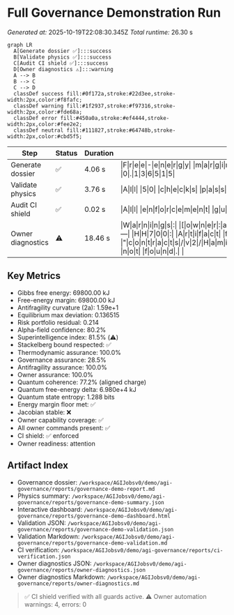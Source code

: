 # Full Governance Demonstration Run
*Generated at:* 2025-10-19T22:08:30.345Z
*Total runtime:* 26.30 s

```mermaid
graph LR
  A[Generate dossier ✅]:::success
  B[Validate physics ✅]:::success
  C[Audit CI shield ✅]:::success
  D[Owner diagnostics ⚠️]:::warning
  A --> B
  B --> C
  C --> D
  classDef success fill:#0f172a,stroke:#22d3ee,stroke-width:2px,color:#f8fafc;
  classDef warning fill:#1f2937,stroke:#f97316,stroke-width:2px,color:#fde68a;
  classDef error fill:#450a0a,stroke:#ef4444,stroke-width:2px,color:#fee2e2;
  classDef neutral fill:#111827,stroke:#64748b,stroke-width:2px,color:#cbd5f5;
```

| Step | Status | Duration | Details |
| --- | --- | --- | --- |
| Generate dossier | ✅ | 4.06 s | \|F\|r\|e\|e\|-\|e\|n\|e\|r\|g\|y\| \|m\|a\|r\|g\|i\|n\| \|6\|9\|8\|0\|0\|.\|0\|0\| \|k\|J\| \|·\| \|M\|a\|x\| \|m\|e\|t\|h\|o\|d\| \|d\|e\|v\|i\|a\|t\|i\|o\|n\| \|0\|.\|1\|3\|6\|5\|1\|5\| |
| Validate physics | ✅ | 3.76 s | \|A\|l\|l\| \|5\|0\| \|c\|h\|e\|c\|k\|s\| \|p\|a\|s\|s\|e\|d\| |
| Audit CI shield | ✅ | 0.02 s | \|A\|l\|l\| \|e\|n\|f\|o\|r\|c\|e\|m\|e\|n\|t\| \|g\|u\|a\|r\|d\|s\| \|l\|o\|c\|k\|e\|d\|.\| |
| Owner diagnostics | ⚠️ | 18.46 s | \|W\|a\|r\|n\|i\|n\|g\|s\|:\| \|[\|o\|w\|n\|e\|r\|:\|a\|u\|d\|i\|t\|-\|h\|a\|m\|i\|l\|t\|o\|n\|i\|a\|n\|]\| \|E\|R\|R\|O\|R\| \|@\| \|$\|.\|o\|n\|C\|h\|a\|i\|n\| \|—\| \|H\|H\|7\|0\|0\|:\| \|A\|r\|t\|i\|f\|a\|c\|t\| \|f\|o\|r\| \|c\|o\|n\|t\|r\|a\|c\|t\| \|"\|c\|o\|n\|t\|r\|a\|c\|t\|s\|/\|v\|2\|/\|H\|a\|m\|i\|l\|t\|o\|n\|i\|a\|n\|M\|o\|n\|i\|t\|o\|r\|.\|s\|o\|l\|:\|H\|a\|m\|i\|l\|t\|o\|n\|i\|a\|n\|M\|o\|n\|i\|t\|o\|r\|"\| \|n\|o\|t\| \|f\|o\|u\|n\|d\|.\| \||\| \|C\|r\|o\|s\|s\|-\|c\|h\|e\|c\|k\| \|m\|i\|s\|m\|a\|t\|c\|h\|:\| \|m\|i\|s\|s\|i\|o\|n\| \|a\|l\|i\|g\|n\|m\|e\|n\|t\|.\| \||\| \|[\|r\|e\|w\|a\|r\|d\|-\|e\|n\|g\|i\|n\|e\|:\|r\|e\|p\|o\|r\|t\|]\| \|E\|R\|R\|O\|R\| \|@\| \|$\|.\|o\|n\|C\|h\|a\|i\|n\| \|—\| \|H\|H\|7\|0\|0\|:\| \|A\|r\|t\|i\|f\|a\|c\|t\| \|f\|o\|r\| \|c\|o\|n\|t\|r\|a\|c\|t\| \|"\|c\|o\|n\|t\|r\|a\|c\|t\|s\|/\|v\|2\|/\|R\|e\|w\|a\|r\|d\|E\|n\|g\|i\|n\|e\|M\|B\|.\|s\|o\|l\|:\|R\|e\|w\|a\|r\|d\|E\|n\|g\|i\|n\|e\|M\|B\|"\| \|n\|o\|t\| \|f\|o\|u\|n\|d\|.\| \||\| \|[\|o\|w\|n\|e\|r\|:\|u\|p\|g\|r\|a\|d\|e\|-\|s\|t\|a\|t\|u\|s\|]\| \|S\|K\|I\|P\|P\|E\|D\| \|@\| \|$\|.\|o\|n\|C\|h\|a\|i\|n\| \|—\| \|N\|o\| \|t\|i\|m\|e\|l\|o\|c\|k\| \|a\|d\|d\|r\|e\|s\|s\| \|a\|v\|a\|i\|l\|a\|b\|l\|e\|.\| \||\| \|[\|o\|w\|n\|e\|r\|:\|c\|o\|m\|p\|l\|i\|a\|n\|c\|e\|-\|r\|e\|p\|o\|r\|t\|]\| \|S\|K\|I\|P\|P\|E\|D\| \|@\| \|$\|.\|o\|n\|C\|h\|a\|i\|n\| \|—\| \|N\|o\| \|t\|a\|x\| \|p\|o\|l\|i\|c\|y\| \|a\|d\|d\|r\|e\|s\|s\| \|c\|o\|n\|f\|i\|g\|u\|r\|e\|d\|.\| |

## Key Metrics
- Gibbs free energy: 69800.00 kJ
- Free-energy margin: 69800.00 kJ
- Antifragility curvature (2a): 1.59e+1
- Equilibrium max deviation: 0.136515
- Risk portfolio residual: 0.214
- Alpha-field confidence: 80.2%
- Superintelligence index: 81.5% (⚠️)
- Stackelberg bound respected: ✅
- Thermodynamic assurance: 100.0%
- Governance assurance: 28.5%
- Antifragility assurance: 100.0%
- Owner assurance: 100.0%
- Quantum coherence: 77.2% (aligned charge)
- Quantum free-energy delta: 6.980e+4 kJ
- Quantum state entropy: 1.288 bits
- Energy margin floor met: ✅
- Jacobian stable: ❌
- Owner capability coverage: ✅
- All owner commands present: ✅
- CI shield: ✅ enforced
- Owner readiness: attention

## Artifact Index
- Governance dossier: `/workspace/AGIJobsv0/demo/agi-governance/reports/governance-demo-report.md`
- Physics summary: `/workspace/AGIJobsv0/demo/agi-governance/reports/governance-demo-summary.json`
- Interactive dashboard: `/workspace/AGIJobsv0/demo/agi-governance/reports/governance-demo-dashboard.html`
- Validation JSON: `/workspace/AGIJobsv0/demo/agi-governance/reports/governance-demo-validation.json`
- Validation Markdown: `/workspace/AGIJobsv0/demo/agi-governance/reports/governance-demo-validation.md`
- CI verification: `/workspace/AGIJobsv0/demo/agi-governance/reports/ci-verification.json`
- Owner diagnostics JSON: `/workspace/AGIJobsv0/demo/agi-governance/reports/owner-diagnostics.json`
- Owner diagnostics Markdown: `/workspace/AGIJobsv0/demo/agi-governance/reports/owner-diagnostics.md`

> ✅ CI shield verified with all guards active.
> ⚠️ Owner automation warnings: 4, errors: 0
